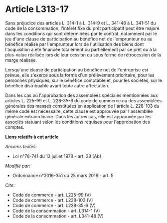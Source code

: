 # Article L313-17

Sans préjudice des articles L. 314-1 à L. 314-9 et L. 341-48 à L. 341-51 du code de la consommation, l'intérêt fixe du prêt
participatif peut être majoré dans les conditions qui sont déterminées par le contrat, notamment par le jeu d'une clause de
participation au bénéfice net de l'emprunteur ou au bénéfice réalisé par l'emprunteur lors de l'utilisation des biens dont
l'acquisition a été financée totalement ou partiellement par ce prêt ou à la plus-value réalisée lors de leur cession ou sous
forme de rétrocession de la marge réalisée. 

Lorsqu'une clause de participation au bénéfice net de l'entreprise est prévue, elle s'exerce sous la forme d'un prélèvement
prioritaire, pour les personnes physiques, sur le bénéfice comptable et, pour les sociétés, sur le bénéfice distribuable
avant toute autre affectation. 

Dans les cas où l'approbation des assemblées spéciales mentionnées aux articles L. 225-99 et L. 228-35-6 du code de commerce
ou des assemblées générales des masses constituées en application de l'article L. 228-103 du même code est nécessaire, cette
clause est approuvée par l'assemblée générale extraordinaire. Dans les autres cas, elle est approuvée par les associés
statuant selon les conditions requises pour l'approbation des comptes.

**Liens relatifs à cet article**

_Anciens textes_:

  - Loi n°78-741 du 13 juillet 1978 - art. 28 (Ab)

_Modifié par_:

  - Ordonnance n°2016-351 du 25 mars 2016 - art. 5

_Cite_:

  - Code de commerce - art. L225-99 (V)
  - Code de commerce - art. L228-103 (V)
  - Code de commerce - art. L228-35-6 (V)
  - Code de la consommation - art. L314-1 (V)
  - Code de la consommation - art. L341-48 (V)
